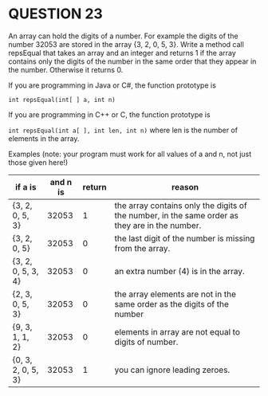 # QUESTION 23

An array can hold the digits of a number. For example the digits of the number 32053 are stored in the array {3, 2, 0, 5, 3}. Write a method call repsEqual that takes an array and an integer and returns 1 if the array contains only the digits of the number in the same order that
they appear in the number. Otherwise it returns 0.

If you are programming in Java or C#, the function prototype is

`int repsEqual(int[ ] a, int n)`

If you are programming in C++ or C, the function prototype is

`int repsEqual(int a[ ], int len, int n)` where len is the number of elements in the array.

Examples (note: your program must work for all values of a and n, not just those given here!)

| if a is            | and n is | return | reason                                                                                         |
| ------------------ | -------- | ------ | ---------------------------------------------------------------------------------------------- |
| {3, 2, 0, 5, 3}    | 32053    | 1      | the array contains only the digits of the number, in the same order as they are in the number. |
| {3, 2, 0, 5}       | 32053    | 0      | the last digit of the number is missing from the array.                                        |
| {3, 2, 0, 5, 3, 4} | 32053    | 0      | an extra number (4) is in the array.                                                           |
| {2, 3, 0, 5, 3}    | 32053    | 0      | the array elements are not in the same order as the digits of the number                       |
| {9, 3, 1, 1, 2}    | 32053    | 0      | elements in array are not equal to digits of number.                                           |
| {0, 3, 2, 0, 5, 3} | 32053    | 1      | you can ignore leading zeroes.                                                                 |
